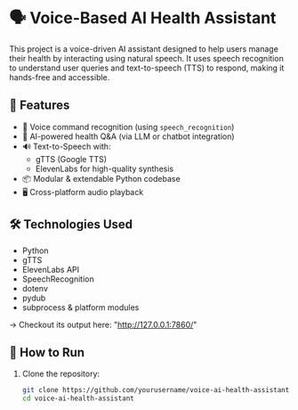 # 🗣️ Voice-Based AI Health Assistant

This project is a voice-driven AI assistant designed to help users manage their health by interacting using natural speech. It uses speech recognition to understand user queries and text-to-speech (TTS) to respond, making it hands-free and accessible.

## 🔧 Features

- 🎤 Voice command recognition (using `speech_recognition`)
- 🧠 AI-powered health Q&A (via LLM or chatbot integration)
- 🔊 Text-to-Speech with:
  - gTTS (Google TTS)
  - ElevenLabs for high-quality synthesis
- 📦 Modular & extendable Python codebase
- 🖥️ Cross-platform audio playback

## 🛠️ Technologies Used

- Python
- gTTS
- ElevenLabs API
- SpeechRecognition
- dotenv
- pydub
- subprocess & platform modules

-> Checkout its output here: "http://127.0.0.1:7860/"

## 🚀 How to Run

1. Clone the repository:
   ```bash
   git clone https://github.com/yourusername/voice-ai-health-assistant.git
   cd voice-ai-health-assistant
